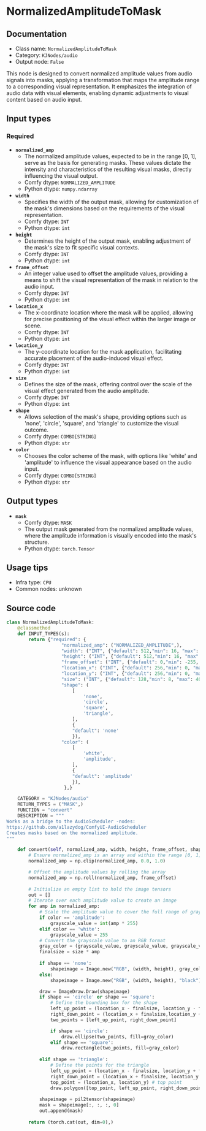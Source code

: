 # NormalizedAmplitudeToMask
## Documentation
- Class name: `NormalizedAmplitudeToMask`
- Category: `KJNodes/audio`
- Output node: `False`

This node is designed to convert normalized amplitude values from audio signals into masks, applying a transformation that maps the amplitude range to a corresponding visual representation. It emphasizes the integration of audio data with visual elements, enabling dynamic adjustments to visual content based on audio input.
## Input types
### Required
- **`normalized_amp`**
    - The normalized amplitude values, expected to be in the range [0, 1], serve as the basis for generating masks. These values dictate the intensity and characteristics of the resulting visual masks, directly influencing the visual output.
    - Comfy dtype: `NORMALIZED_AMPLITUDE`
    - Python dtype: `numpy.ndarray`
- **`width`**
    - Specifies the width of the output mask, allowing for customization of the mask's dimensions based on the requirements of the visual representation.
    - Comfy dtype: `INT`
    - Python dtype: `int`
- **`height`**
    - Determines the height of the output mask, enabling adjustment of the mask's size to fit specific visual contexts.
    - Comfy dtype: `INT`
    - Python dtype: `int`
- **`frame_offset`**
    - An integer value used to offset the amplitude values, providing a means to shift the visual representation of the mask in relation to the audio input.
    - Comfy dtype: `INT`
    - Python dtype: `int`
- **`location_x`**
    - The x-coordinate location where the mask will be applied, allowing for precise positioning of the visual effect within the larger image or scene.
    - Comfy dtype: `INT`
    - Python dtype: `int`
- **`location_y`**
    - The y-coordinate location for the mask application, facilitating accurate placement of the audio-induced visual effect.
    - Comfy dtype: `INT`
    - Python dtype: `int`
- **`size`**
    - Defines the size of the mask, offering control over the scale of the visual effect generated from the audio amplitude.
    - Comfy dtype: `INT`
    - Python dtype: `int`
- **`shape`**
    - Allows selection of the mask's shape, providing options such as 'none', 'circle', 'square', and 'triangle' to customize the visual outcome.
    - Comfy dtype: `COMBO[STRING]`
    - Python dtype: `str`
- **`color`**
    - Chooses the color scheme of the mask, with options like 'white' and 'amplitude' to influence the visual appearance based on the audio input.
    - Comfy dtype: `COMBO[STRING]`
    - Python dtype: `str`
## Output types
- **`mask`**
    - Comfy dtype: `MASK`
    - The output mask generated from the normalized amplitude values, where the amplitude information is visually encoded into the mask's structure.
    - Python dtype: `torch.Tensor`
## Usage tips
- Infra type: `CPU`
- Common nodes: unknown


## Source code
```python
class NormalizedAmplitudeToMask:
    @classmethod
    def INPUT_TYPES(s):
        return {"required": {
                    "normalized_amp": ("NORMALIZED_AMPLITUDE",),
                    "width": ("INT", {"default": 512,"min": 16, "max": 4096, "step": 1}),
                    "height": ("INT", {"default": 512,"min": 16, "max": 4096, "step": 1}),
                    "frame_offset": ("INT", {"default": 0,"min": -255, "max": 255, "step": 1}),
                    "location_x": ("INT", {"default": 256,"min": 0, "max": 4096, "step": 1}),
                    "location_y": ("INT", {"default": 256,"min": 0, "max": 4096, "step": 1}),
                    "size": ("INT", {"default": 128,"min": 8, "max": 4096, "step": 1}),
                    "shape": (
                        [   
                            'none',
                            'circle',
                            'square',
                            'triangle',
                        ],
                        {
                        "default": 'none'
                        }),
                    "color": (
                        [   
                            'white',
                            'amplitude',
                        ],
                        {
                        "default": 'amplitude'
                        }),
                     },}

    CATEGORY = "KJNodes/audio"
    RETURN_TYPES = ("MASK",)
    FUNCTION = "convert"
    DESCRIPTION = """
Works as a bridge to the AudioScheduler -nodes:  
https://github.com/a1lazydog/ComfyUI-AudioScheduler  
Creates masks based on the normalized amplitude.
"""

    def convert(self, normalized_amp, width, height, frame_offset, shape, location_x, location_y, size, color):
        # Ensure normalized_amp is an array and within the range [0, 1]
        normalized_amp = np.clip(normalized_amp, 0.0, 1.0)

        # Offset the amplitude values by rolling the array
        normalized_amp = np.roll(normalized_amp, frame_offset)
        
        # Initialize an empty list to hold the image tensors
        out = []
        # Iterate over each amplitude value to create an image
        for amp in normalized_amp:
            # Scale the amplitude value to cover the full range of grayscale values
            if color == 'amplitude':
                grayscale_value = int(amp * 255)
            elif color == 'white':
                grayscale_value = 255
            # Convert the grayscale value to an RGB format
            gray_color = (grayscale_value, grayscale_value, grayscale_value)
            finalsize = size * amp
            
            if shape == 'none':
                shapeimage = Image.new("RGB", (width, height), gray_color)
            else:
                shapeimage = Image.new("RGB", (width, height), "black")

            draw = ImageDraw.Draw(shapeimage)
            if shape == 'circle' or shape == 'square':
                # Define the bounding box for the shape
                left_up_point = (location_x - finalsize, location_y - finalsize)
                right_down_point = (location_x + finalsize,location_y + finalsize)
                two_points = [left_up_point, right_down_point]

                if shape == 'circle':
                    draw.ellipse(two_points, fill=gray_color)
                elif shape == 'square':
                    draw.rectangle(two_points, fill=gray_color)
                    
            elif shape == 'triangle':
                # Define the points for the triangle
                left_up_point = (location_x - finalsize, location_y + finalsize) # bottom left
                right_down_point = (location_x + finalsize, location_y + finalsize) # bottom right
                top_point = (location_x, location_y) # top point
                draw.polygon([top_point, left_up_point, right_down_point], fill=gray_color)
            
            shapeimage = pil2tensor(shapeimage)
            mask = shapeimage[:, :, :, 0]
            out.append(mask)
        
        return (torch.cat(out, dim=0),)

```
